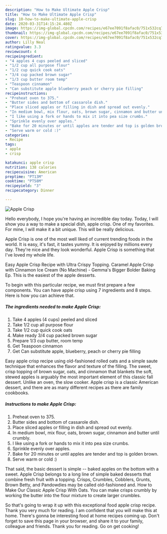 ```yaml
---
description: "How to Make Ultimate Apple Crisp"
title: "How to Make Ultimate Apple Crisp"
slug: 10-how-to-make-ultimate-apple-crisp
date: 2020-03-31T14:15:24.480Z
image: https://img-global.cpcdn.com/recipes/e67ee7091f8afac0/751x532cq70/apple-crisp-recipe-main-photo.jpg
thumbnail: https://img-global.cpcdn.com/recipes/e67ee7091f8afac0/751x532cq70/apple-crisp-recipe-main-photo.jpg
cover: https://img-global.cpcdn.com/recipes/e67ee7091f8afac0/751x532cq70/apple-crisp-recipe-main-photo.jpg
author: Lilly Neal
ratingvalue: 3.3
reviewcount: 4
recipeingredient:
- "4 apples 4 cups peeled and sliced"
- "1/2 cup all purpose flour"
- "1/2 cup quick cook oats"
- "3/4 cup packed brown sugar"
- "1/3 cup butter room temp"
- "Teaspoon cinnamon"
- "Can substitute apple blueberry peach or cherry pie filling"
recipeinstructions:
- "Preheat oven to 375."
- "Butter sides and bottom of cassarole dish."
- "Place sliced apples or filling in dish and spread out evenly."
- "In medium bowl, mix flour, oats, brown sugar, cinnamon and butter until crumbly."
- "I like using a fork or hands to mix it into pea size crumbs."
- "Sprinkle evenly over apples."
- "Bake for 20 minutes or until apples are tender and top is golden brown."
- "Serve warm or cold :)"
categories:
- Recipe
tags:
- apple
- crisp

katakunci: apple crisp 
nutrition: 138 calories
recipecuisine: American
preptime: "PT13M"
cooktime: "PT58M"
recipeyield: "3"
recipecategory: Dinner

---
```



![Apple Crisp](https://img-global.cpcdn.com/recipes/e67ee7091f8afac0/751x532cq70/apple-crisp-recipe-main-photo.jpg)

Hello everybody, I hope you're having an incredible day today. Today, I will show you a way to make a special dish, apple crisp. One of my favorites. For mine, I will make it a bit unique. This will be really delicious.

Apple Crisp is one of the most well liked of current trending foods in the world. It is easy, it's fast, it tastes yummy. It is enjoyed by millions every day. They're nice and they look wonderful. Apple Crisp is something that I've loved my whole life.

Easy Apple Crisp Recipe with Ultra Crispy Topping. Caramel Apple Crisp with Cinnamon Ice Cream (No Machine) - Gemma&#39;s Bigger Bolder Baking Ep. This is the easiest of the apple desserts.


To begin with this particular recipe, we must first prepare a few components. You can have apple crisp using 7 ingredients and 8 steps. Here is how you can achieve that.

##### The ingredients needed to make Apple Crisp:

1. Take 4 apples (4 cups) peeled and sliced
1. Take 1/2 cup all purpose flour
1. Take 1/2 cup quick cook oats
1. Make ready 3/4 cup packed brown sugar
1. Prepare 1/3 cup butter, room temp
1. Get Teaspoon cinnamon
1. Get Can substitute apple, blueberry, peach or cherry pie filling


Easy apple crisp recipe using old-fashioned rolled oats and a simple saute technique that enhances the flavor and texture of the filling. The sweet, crisp topping of brown sugar, oats, and cinnamon that blankets the soft, stewed apples is arguably the most important element of this classic fall dessert. Unlike an oven, the slow cooker. Apple crisp is a classic American dessert, and there are as many different recipes as there are family cookbooks. 

##### Instructions to make Apple Crisp:

1. Preheat oven to 375.
1. Butter sides and bottom of cassarole dish.
1. Place sliced apples or filling in dish and spread out evenly.
1. In medium bowl, mix flour, oats, brown sugar, cinnamon and butter until crumbly.
1. I like using a fork or hands to mix it into pea size crumbs.
1. Sprinkle evenly over apples.
1. Bake for 20 minutes or until apples are tender and top is golden brown.
1. Serve warm or cold :)


That said, the basic dessert is simple -- baked apples on the bottom with a sweet. Apple Crisp belongs to a long line of simple baked desserts that combine fresh fruit with a topping. Crisps, Crumbles, Cobblers, Grunts, Brown Betty, and Pandowdies may be called old-fashioned and. How to Make Our Classic Apple Crisp With Oats. You can make crisps crumbly by working the butter into the flour mixture to create larger crumbles. 

So that's going to wrap it up with this exceptional food apple crisp recipe. Thank you very much for reading. I am confident that you will make this at home. There's gonna be interesting food at home recipes coming up. Don't forget to save this page in your browser, and share it to your family, colleague and friends. Thank you for reading. Go on get cooking!
